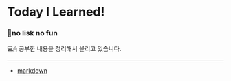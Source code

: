 # Today I Learned!
 ### 🏹no lisk no fun
 
💻🖱 공부한 내용을 정리해서 올리고 있습니다.

---
* [markdown](https://github.com/chaewon0128/til/blob/main/markdown.md)
